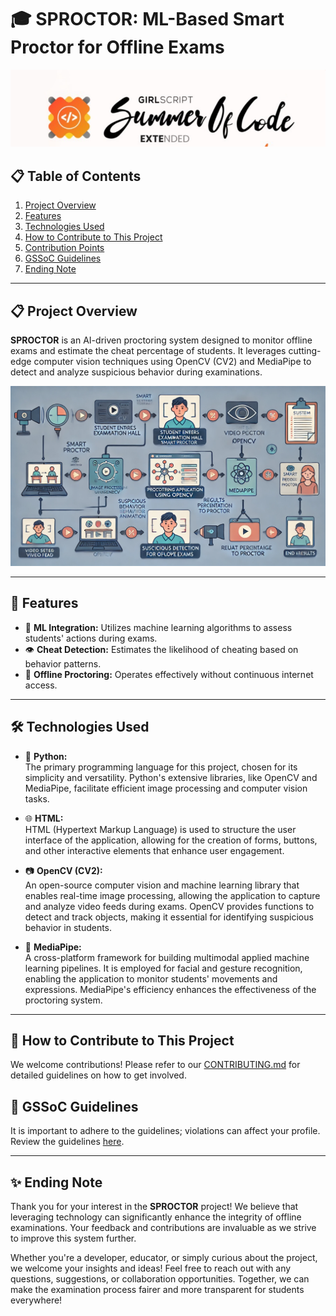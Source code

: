 # 🎓 SPROCTOR: ML-Based Smart Proctor for Offline Exams

![GSSoC Extended](GSSoC-Ext.png)

## 📋 Table of Contents

1. [Project Overview](#project-overview)
2. [Features](#features)
3. [Technologies Used](#technologies-used)
4. [How to Contribute to This Project](#how-to-contribute-to-this-project)
5. [Contribution Points](#contribution-points)
6. [GSSoC Guidelines](#gssoc-guidelines)
7. [Ending Note](#ending-note)

---

## 📋 Project Overview

**SPROCTOR** is an AI-driven proctoring system designed to monitor offline exams and estimate the cheat percentage of students. It leverages cutting-edge computer vision techniques using OpenCV (CV2) and MediaPipe to detect and analyze suspicious behavior during examinations.

![SPROCTOR Model](SPROCTOR%20Modle.webp)

---

## 🚀 Features

- 🧠 **ML Integration:** Utilizes machine learning algorithms to assess students' actions during exams.
- 👁️ **Cheat Detection:** Estimates the likelihood of cheating based on behavior patterns.
- 📝 **Offline Proctoring:** Operates effectively without continuous internet access.

---

## 🛠️ Technologies Used

- 🐍 **Python:**  
  The primary programming language for this project, chosen for its simplicity and versatility. Python's extensive libraries, like OpenCV and MediaPipe, facilitate efficient image processing and computer vision tasks.

- 🌐 **HTML:**  
  HTML (Hypertext Markup Language) is used to structure the user interface of the application, allowing for the creation of forms, buttons, and other interactive elements that enhance user engagement.

- 📷 **OpenCV (CV2):**  
  An open-source computer vision and machine learning library that enables real-time image processing, allowing the application to capture and analyze video feeds during exams. OpenCV provides functions to detect and track objects, making it essential for identifying suspicious behavior in students.

- 🎥 **MediaPipe:**  
  A cross-platform framework for building multimodal applied machine learning pipelines. It is employed for facial and gesture recognition, enabling the application to monitor students' movements and expressions. MediaPipe's efficiency enhances the effectiveness of the proctoring system.

---

## 🚀 How to Contribute to This Project

We welcome contributions! Please refer to our [CONTRIBUTING.md](./CONTRIBUTING.md) for detailed guidelines on how to get involved.

## 📜 GSSoC Guidelines

It is important to adhere to the guidelines; violations can affect your profile. Review the guidelines [here](https://github.com/GSSoC24/Contributor/tree/main/gssoc-guidelines).

---

## ✨ Ending Note

Thank you for your interest in the **SPROCTOR** project! We believe that leveraging technology can significantly enhance the integrity of offline examinations. Your feedback and contributions are invaluable as we strive to improve this system further.

Whether you're a developer, educator, or simply curious about the project, we welcome your insights and ideas! Feel free to reach out with any questions, suggestions, or collaboration opportunities. Together, we can make the examination process fairer and more transparent for students everywhere!
